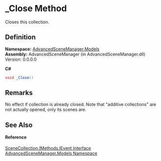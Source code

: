 # _Close Method


Closes this collection.



## Definition
**Namespace:** <a href="N_AdvancedSceneManager_Models">AdvancedSceneManager.Models</a>  
**Assembly:** AdvancedSceneManager (in AdvancedSceneManager.dll) Version: 0.0.0.0

**C#**
``` C#
void _Close()
```



## Remarks
No effect if collection is already closed. Note that "additive collections" are not actually opened, only its scenes are.

## See Also


#### Reference
<a href="T_AdvancedSceneManager_Models_SceneCollection_IMethods_IEvent">SceneCollection.IMethods.IEvent Interface</a>  
<a href="N_AdvancedSceneManager_Models">AdvancedSceneManager.Models Namespace</a>  
